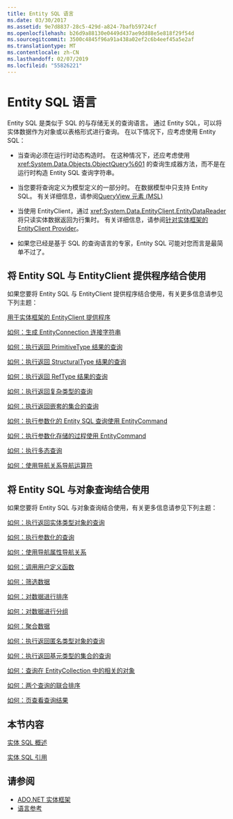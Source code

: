 ```yaml
---
title: Entity SQL 语言
ms.date: 03/30/2017
ms.assetid: 9e7d8837-28c5-429d-a824-7bafb59724cf
ms.openlocfilehash: b26d9a88130e0449d437ae9dd88e5e818f29f54d
ms.sourcegitcommit: 3500c4845f96a91a438a02ef2c6b4eef45a5e2af
ms.translationtype: MT
ms.contentlocale: zh-CN
ms.lasthandoff: 02/07/2019
ms.locfileid: "55826221"
---
```

# <a name="entity-sql-language"></a>Entity SQL 语言
Entity SQL 是类似于 SQL 的与存储无关的查询语言。 通过 Entity SQL，可以将实体数据作为对象或以表格形式进行查询。 在以下情况下，应考虑使用 Entity SQL：  
  
-   当查询必须在运行时动态构造时。 在这种情况下，还应考虑使用 <xref:System.Data.Objects.ObjectQuery%601> 的查询生成器方法，而不是在运行时构造 Entity SQL 查询字符串。  
  
-   当您要将查询定义为模型定义的一部分时。 在数据模型中只支持 Entity SQL。 有关详细信息，请参阅[QueryView 元素 (MSL)](/ef/ef6/modeling/designer/advanced/edmx/msl-spec#queryview-element-msl)  
  
-   当使用 EntityClient，通过 <xref:System.Data.EntityClient.EntityDataReader> 将只读实体数据返回为行集时。 有关详细信息，请参阅[针对实体框架的 EntityClient Provider](../../../../../../docs/framework/data/adonet/ef/entityclient-provider-for-the-entity-framework.md)。  
  
-   如果您已经是基于 SQL 的查询语言的专家，Entity SQL 可能对您而言是最简单不过了。  
  
## <a name="using-entity-sql-with-the-entityclient-provider"></a>将 Entity SQL 与 EntityClient 提供程序结合使用  
 如果您要将 Entity SQL 与 EntityClient 提供程序结合使用，有关更多信息请参见下列主题：  
  
 [用于实体框架的 EntityClient 提供程序](../../../../../../docs/framework/data/adonet/ef/entityclient-provider-for-the-entity-framework.md)  
  
 [如何：生成 EntityConnection 连接字符串](../../../../../../docs/framework/data/adonet/ef/how-to-build-an-entityconnection-connection-string.md)  
  
 [如何：执行返回 PrimitiveType 结果的查询](../../../../../../docs/framework/data/adonet/ef/how-to-execute-a-query-that-returns-primitivetype-results.md)  
  
 [如何：执行返回 StructuralType 结果的查询](../../../../../../docs/framework/data/adonet/ef/how-to-execute-a-query-that-returns-structuraltype-results.md)  
  
 [如何：执行返回 RefType 结果的查询](../../../../../../docs/framework/data/adonet/ef/how-to-execute-a-query-that-returns-reftype-results.md)  
  
 [如何：执行返回复杂类型的查询](../../../../../../docs/framework/data/adonet/ef/how-to-execute-a-query-that-returns-complex-types.md)  
  
 [如何：执行返回嵌套的集合的查询](../../../../../../docs/framework/data/adonet/ef/how-to-execute-a-query-that-returns-nested-collections.md)  
  
 [如何：执行参数化的 Entity SQL 查询使用 EntityCommand](../../../../../../docs/framework/data/adonet/ef/how-to-execute-a-parameterized-entity-sql-query-using-entitycommand.md)  
  
 [如何：执行参数化存储的过程使用 EntityCommand](../../../../../../docs/framework/data/adonet/ef/how-to-execute-a-parameterized-stored-procedure-using-entitycommand.md)  
  
 [如何：执行多态查询](../../../../../../docs/framework/data/adonet/ef/how-to-execute-a-polymorphic-query.md)  
  
 [如何：使用导航关系导航运算符](../../../../../../docs/framework/data/adonet/ef/how-to-navigate-relationships-with-the-navigate-operator.md)  
  
## <a name="using-entity-sql-with-object-queries"></a>将 Entity SQL 与对象查询结合使用  
 如果您要将 Entity SQL 与对象查询结合使用，有关更多信息请参见下列主题：  
  
 [如何：执行返回实体类型对象的查询](https://docs.microsoft.com/previous-versions/dotnet/netframework-4.0/bb738694(v=vs.100))  
  
 [如何：执行参数化的查询](https://docs.microsoft.com/previous-versions/dotnet/netframework-4.0/bb738521(v=vs.100))  
  
 [如何：使用导航属性导航关系](https://docs.microsoft.com/previous-versions/dotnet/netframework-4.0/bb896321(v=vs.100))  
  
 [如何：调用用户定义函数](https://docs.microsoft.com/previous-versions/dotnet/netframework-4.0/dd490951(v=vs.100))  
  
 [如何：筛选数据](https://docs.microsoft.com/previous-versions/dotnet/netframework-4.0/cc716755(v=vs.100))  
  
 [如何：对数据进行排序](https://docs.microsoft.com/previous-versions/dotnet/netframework-4.0/cc716784(v=vs.100))  
  
 [如何：对数据进行分组](https://docs.microsoft.com/previous-versions/dotnet/netframework-4.0/bb896341(v=vs.100))  
  
 [如何：聚合数据](https://docs.microsoft.com/previous-versions/dotnet/netframework-4.0/cc716738(v=vs.100))  
  
 [如何：执行返回匿名类型对象的查询](https://docs.microsoft.com/previous-versions/dotnet/netframework-4.0/bb738512(v=vs.100))  
  
 [如何：执行返回基元类型的集合的查询](https://docs.microsoft.com/previous-versions/dotnet/netframework-4.0/bb738451(v=vs.100))  
  
 [如何：查询在 EntityCollection 中的相关的对象](https://docs.microsoft.com/previous-versions/dotnet/netframework-4.0/cc716708(v=vs.100))  
  
 [如何：两个查询的联合排序](https://docs.microsoft.com/previous-versions/dotnet/netframework-4.0/bb896299(v=vs.100))  
  
 [如何：页查看查询结果](https://docs.microsoft.com/previous-versions/dotnet/netframework-4.0/bb738702(v=vs.100))  
  
## <a name="in-this-section"></a>本节内容  
 [实体 SQL 概述](../../../../../../docs/framework/data/adonet/ef/language-reference/entity-sql-overview.md)  
  
 [实体 SQL 引用](../../../../../../docs/framework/data/adonet/ef/language-reference/entity-sql-reference.md)  
  
## <a name="see-also"></a>请参阅
- [ADO.NET 实体框架](../../../../../../docs/framework/data/adonet/ef/index.md)
- [语言参考](../../../../../../docs/framework/data/adonet/ef/language-reference/index.md)
